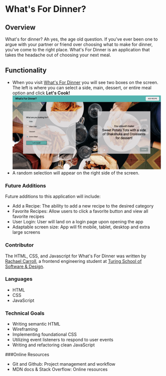 
# What's For Dinner?

## Overview
What's for dinner? Ah yes, the age old question. If you've ever been one to argue with your partner or friend over choosing what to make for dinner, you've come to the right place.  What's For Dinner is an application that takes the headache out of choosing your next meal.

## Functionality
-   When you visit [What's For Dinner](https://fakhatova.github.io/romcom/) you will see two boxes on the screen. The left is where you can select a side, main, dessert, or entire meal option and click **Let's Cook!**  
   ![What's For Dinner Gif](whats-for-dinner.gif)
-   A random selection will appear on the right side of the screen.  

### Future Additions
Future additions to this application will include:

- Add a Recipe: The ability to add a new recipe to the desired category
- Favorite Recipes: Allow users to click a favorite button and view all favorite recipes
- User Login: User will land on a login page upon opening the app
- Adaptable screen size: App will fit mobile, tablet, desktop and extra large screens


### Contributor
The HTML, CSS, and Javascript for What's For Dinner was written by [Rachael Carroll](https://github.com/rachaelcarroll), a frontend engineering student at [Turing School of Software & Design](https://turing.io/).

### Languages
* HTML
* CSS
* JavaScript

### Technical Goals
* Writing semantic HTML
* Wireframing
* Implementing foundational CSS
* Utilizing event listeners to respond to user events
* Writing and refactoring clean JavaScript

###Online Resources
* Git and Github: Project management and workflow
* MDN docs & Stack Overflow: Online resources
